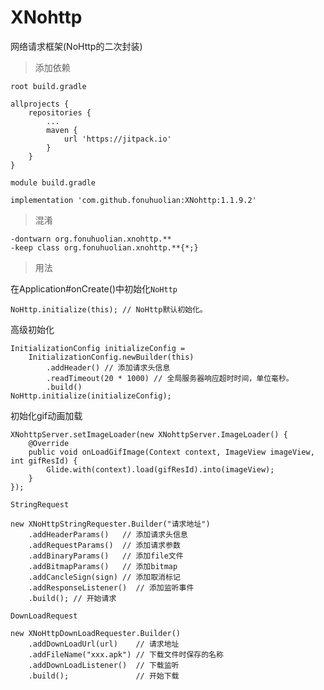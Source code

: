 # XNohttp
网络请求框架(NoHttp的二次封装)

> 添加依赖

`root build.gradle `
```
allprojects {
    repositories {
        ...
        maven {
            url 'https://jitpack.io'
        }
    }
}
```
`module build.gradle `
```
implementation 'com.github.fonuhuolian:XNohttp:1.1.9.2'
```

> 混淆
```
-dontwarn org.fonuhuolian.xnohttp.**
-keep class org.fonuhuolian.xnohttp.**{*;}
```

> 用法

在Application#onCreate()中初始化`NoHttp`

```
NoHttp.initialize(this); // NoHttp默认初始化。

```

高级初始化

```
InitializationConfig initializeConfig = 
    InitializationConfig.newBuilder(this)
        .addHeader() // 添加请求头信息
        .readTimeout(20 * 1000) // 全局服务器响应超时时间，单位毫秒。
        .build()
NoHttp.initialize(initializeConfig);
```
初始化gif动画加载
```
XNohttpServer.setImageLoader(new XNohttpServer.ImageLoader() {
    @Override
    public void onLoadGifImage(Context context, ImageView imageView, int gifResId) {
        Glide.with(context).load(gifResId).into(imageView);
    }
});
```

`StringRequest`

```
new XNoHttpStringRequester.Builder("请求地址")
    .addHeaderParams()   // 添加请求头信息 
    .addRequestParams()  // 添加请求参数
    .addBinaryParams()   // 添加file文件
    .addBitmapParams()   // 添加bitmap
    .addCancleSign(sign) // 添加取消标记
    .addResponseListener()  // 添加监听事件
    .build(); // 开始请求
```

`DownLoadRequest`

```
new XNoHttpDownLoadRequester.Builder()
    .addDownLoadUrl(url)    // 请求地址
    .addFileName("xxx.apk") // 下载文件时保存的名称
    .addDownLoadListener()  // 下载监听
    .build();               // 开始下载
```
